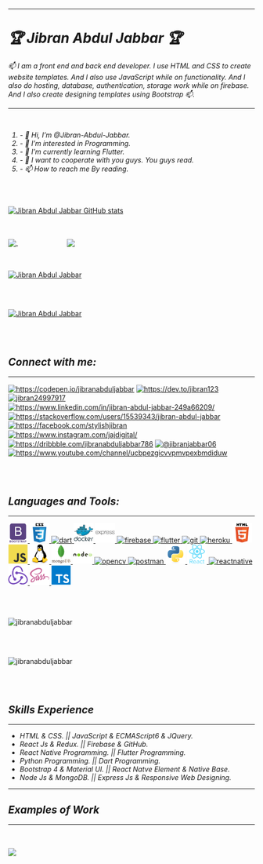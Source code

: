 <hr />
<h1><i style="color: 'aqua'">🏆 Jibran Abdul Jabbar 🏆</i></h1>



<p><i>📫 I am a front end and back end developer. I use HTML and CSS to create website templates. And I also use JavaScript while on functionality. And I also do hosting, database, authentication, storage work while on firebase. And I also create designing templates using Bootstrap 📫.</i></p>

<hr/>
<br/>
<ol>
<i><li> - 👋 Hi, I’m @Jibran-Abdul-Jabbar.</li></i>
<i><li> - 👀 I’m interested in Programming.</li></i>
<i><li> - 🌱 I’m currently learning Flutter.</li></i>
<i><li> - 💞️ I want to cooperate with you guys. You guys read.</li></i>
<i><li> - 📫 How to reach me By reading.</li></i>
</ol
 <br />
 <br />
 <br />

[![Jibran Abdul Jabbar GitHub stats](https://github-readme-stats.vercel.app/api?username=jibranabduljabbar)](https://github.com/jibranabduljabbar/github-readme-stats)

<br>
<br>

<a href="https://github.com/jibranabduljabbar">
  <img align="center" src="https://github-readme-stats.vercel.app/api/pin/?username=anuraghazra&repo=github-readme-stats" />
</a>
<a style="margin-left: 100px;" href="https://github.com/jibranabduljabbar">
  <img align="center" src="https://github-readme-stats.vercel.app/api/pin/?username=anuraghazra&repo=convoychat" />
</a>

<br>
<br>
<br>

[![Jibran Abdul Jabbar](https://github-readme-stats.vercel.app/api/top-langs/?username=jibranabduljabbar&langs_count=8)](https://github.com/jibranabduljabbar/github-readme-stats)



<br>
<br>

[![Jibran Abdul Jabbar](https://github-readme-stats.vercel.app/api/wakatime?username=willianrod)](https://github.com/jibranabduljabbar/github-readme-stats)

<br>
<br> 
 
 <h2><i>Connect with me:</i></h2>
 
<hr />
 
 
 
<p align="left">
<a href="https://codepen.io/https://codepen.io/jibranabduljabbar" target="blank"><img align="center" src="https://raw.githubusercontent.com/rahuldkjain/github-profile-readme-generator/master/src/images/icons/Social/codepen.svg" alt="https://codepen.io/jibranabduljabbar" height="30" width="40" /></a>
<a href="https://dev.to/https://dev.to/jibran123" target="blank"><img align="center" src="https://cdn.jsdelivr.net/npm/simple-icons@3.0.1/icons/dev-dot-to.svg" alt="https://dev.to/jibran123" height="30" width="40" /></a>
<a href="https://twitter.com/jibran24997917" target="blank"><img align="center" src="https://raw.githubusercontent.com/rahuldkjain/github-profile-readme-generator/master/src/images/icons/Social/twitter.svg" alt="jibran24997917" height="30" width="40" /></a>
<a href="https://linkedin.com/in/https://www.linkedin.com/in/jibran-abdul-jabbar-249a66209/" target="blank"><img align="center" src="https://raw.githubusercontent.com/rahuldkjain/github-profile-readme-generator/master/src/images/icons/Social/linked-in-alt.svg" alt="https://www.linkedin.com/in/jibran-abdul-jabbar-249a66209/" height="30" width="40" /></a>
<a href="https://stackoverflow.com/users/https://stackoverflow.com/users/15539343/jibran-abdul-jabbar" target="blank"><img align="center" src="https://raw.githubusercontent.com/rahuldkjain/github-profile-readme-generator/master/src/images/icons/Social/stack-overflow.svg" alt="https://stackoverflow.com/users/15539343/jibran-abdul-jabbar" height="30" width="40" /></a>
<a href="https://fb.com/https://facebook.com/stylishjibran" target="blank"><img align="center" src="https://raw.githubusercontent.com/rahuldkjain/github-profile-readme-generator/master/src/images/icons/Social/facebook.svg" alt="https://facebook.com/stylishjibran" height="30" width="40" /></a>
<a href="https://instagram.com/https://www.instagram.com/jajdigital/" target="blank"><img align="center" src="https://raw.githubusercontent.com/rahuldkjain/github-profile-readme-generator/master/src/images/icons/Social/instagram.svg" alt="https://www.instagram.com/jajdigital/" height="30" width="40" /></a>
<a href="https://dribbble.com/https://dribbble.com/jibranabduljabbar786" target="blank"><img align="center" src="https://raw.githubusercontent.com/rahuldkjain/github-profile-readme-generator/master/src/images/icons/Social/dribbble.svg" alt="https://dribbble.com/jibranabduljabbar786" height="30" width="40" /></a>
<a href="https://medium.com/@jibranjabbar06" target="blank"><img align="center" src="https://raw.githubusercontent.com/rahuldkjain/github-profile-readme-generator/master/src/images/icons/Social/medium.svg" alt="@jibranjabbar06" height="30" width="40" /></a>
<a href="https://www.youtube.com/c/https://www.youtube.com/channel/ucbpezgicvvpmvpexbmdiduw" target="blank"><img align="center" src="https://raw.githubusercontent.com/rahuldkjain/github-profile-readme-generator/master/src/images/icons/Social/youtube.svg" alt="https://www.youtube.com/channel/ucbpezgicvvpmvpexbmdiduw" height="30" width="40" /></a>
</p>

 
<br>
<br>

 
 <h2><i>Languages and Tools:</i></h2>

 <hr />
 
 <p align="left"> <a href="https://getbootstrap.com" target="_blank"> <img src="https://raw.githubusercontent.com/devicons/devicon/master/icons/bootstrap/bootstrap-plain-wordmark.svg" alt="bootstrap" width="40" height="40"/> </a> <a href="https://www.w3schools.com/css/" target="_blank"> <img src="https://raw.githubusercontent.com/devicons/devicon/master/icons/css3/css3-original-wordmark.svg" alt="css3" width="40" height="40"/> </a> <a href="https://dart.dev" target="_blank"> <img src="https://www.vectorlogo.zone/logos/dartlang/dartlang-icon.svg" alt="dart" width="40" height="40"/> </a> <a href="https://www.docker.com/" target="_blank"> <img src="https://raw.githubusercontent.com/devicons/devicon/master/icons/docker/docker-original-wordmark.svg" alt="docker" width="40" height="40"/> </a> <a href="https://expressjs.com" target="_blank"> <img src="https://raw.githubusercontent.com/devicons/devicon/master/icons/express/express-original-wordmark.svg" alt="express" width="40" height="40"/> </a> <a href="https://firebase.google.com/" target="_blank"> <img src="https://www.vectorlogo.zone/logos/firebase/firebase-icon.svg" alt="firebase" width="40" height="40"/> </a> <a href="https://flutter.dev" target="_blank"> <img src="https://www.vectorlogo.zone/logos/flutterio/flutterio-icon.svg" alt="flutter" width="40" height="40"/> </a> <a href="https://git-scm.com/" target="_blank"> <img src="https://www.vectorlogo.zone/logos/git-scm/git-scm-icon.svg" alt="git" width="40" height="40"/> </a> <a href="https://heroku.com" target="_blank"> <img src="https://www.vectorlogo.zone/logos/heroku/heroku-icon.svg" alt="heroku" width="40" height="40"/> </a> <a href="https://www.w3.org/html/" target="_blank"> <img src="https://raw.githubusercontent.com/devicons/devicon/master/icons/html5/html5-original-wordmark.svg" alt="html5" width="40" height="40"/> </a> <a href="https://developer.mozilla.org/en-US/docs/Web/JavaScript" target="_blank"> <img src="https://raw.githubusercontent.com/devicons/devicon/master/icons/javascript/javascript-original.svg" alt="javascript" width="40" height="40"/> </a> <a href="https://www.linux.org/" target="_blank"> <img src="https://raw.githubusercontent.com/devicons/devicon/master/icons/linux/linux-original.svg" alt="linux" width="40" height="40"/> </a> <a href="https://www.mongodb.com/" target="_blank"> <img src="https://raw.githubusercontent.com/devicons/devicon/master/icons/mongodb/mongodb-original-wordmark.svg" alt="mongodb" width="40" height="40"/> </a> <a href="https://nodejs.org" target="_blank"> <img src="https://raw.githubusercontent.com/devicons/devicon/master/icons/nodejs/nodejs-original-wordmark.svg" alt="nodejs" width="40" height="40"/> </a> <a href="https://opencv.org/" target="_blank"> <img src="https://www.vectorlogo.zone/logos/opencv/opencv-icon.svg" alt="opencv" width="40" height="40"/> </a> <a href="https://postman.com" target="_blank"> <img src="https://www.vectorlogo.zone/logos/getpostman/getpostman-icon.svg" alt="postman" width="40" height="40"/> </a> <a href="https://www.python.org" target="_blank"> <img src="https://raw.githubusercontent.com/devicons/devicon/master/icons/python/python-original.svg" alt="python" width="40" height="40"/> </a> <a href="https://reactjs.org/" target="_blank"> <img src="https://raw.githubusercontent.com/devicons/devicon/master/icons/react/react-original-wordmark.svg" alt="react" width="40" height="40"/> </a> <a href="https://reactnative.dev/" target="_blank"> <img src="https://reactnative.dev/img/header_logo.svg" alt="reactnative" width="40" height="40"/> </a> <a href="https://redux.js.org" target="_blank"> <img src="https://raw.githubusercontent.com/devicons/devicon/master/icons/redux/redux-original.svg" alt="redux" width="40" height="40"/> </a> <a href="https://sass-lang.com" target="_blank"> <img src="https://raw.githubusercontent.com/devicons/devicon/master/icons/sass/sass-original.svg" alt="sass" width="40" height="40"/> </a> <a href="https://www.typescriptlang.org/" target="_blank"> <img src="https://raw.githubusercontent.com/devicons/devicon/master/icons/typescript/typescript-original.svg" alt="typescript" width="40" height="40"/> </a> </p>

 
<br>
<br>

 
<p><img align="center" src="https://github-readme-stats.vercel.app/api/top-langs?username=jibranabduljabbar&show_icons=true&locale=en&layout=compact" alt="jibranabduljabbar" /></p>

  
<br>
<br>

 
<p><img align="center" src="https://github-readme-streak-stats.herokuapp.com/?user=jibranabduljabbar&" alt="jibranabduljabbar" /></p>
 
<br>
<br>

 <h2><i>Skills Experience</i></h2>
<hr />
<ul>
 <li><i>HTML & CSS.                 ||                      JavaScript & ECMAScript6 & JQuery.</i></li>
 <li><i>React Js & Redux.           ||                      Firebase & GitHub.</i></li>
 <li><i>React Native Programming.   ||                      Flutter Programming.</i></li>
 <li><i>Python Programming.         ||                      Dart Programming.</i></li>
 <li><i>Bootstrap 4 & Material UI.  ||                      React Natve Element & Native Base.</i></li>
<li><i>Node Js & MongoDB.          ||                       Express Js & Responsive Web Designing.</i></li>
 
</ul>
<hr />
 <h2><i>Examples of Work</i></h2>
<hr />

<br>
<br>
<img src="https://scontent.fkhi2-2.fna.fbcdn.net/v/t1.6435-9/197253755_310691713936349_6770579101397399945_n.jpg?_nc_cat=108&ccb=1-4&_nc_sid=730e14&_nc_ohc=PyhMBBoyMyAAX9VuM8K&_nc_ht=scontent.fkhi2-2.fna&oh=069b55ff2385931163a2853009735337&oe=613B17BF" width="1200px" />
<br>
<br>
